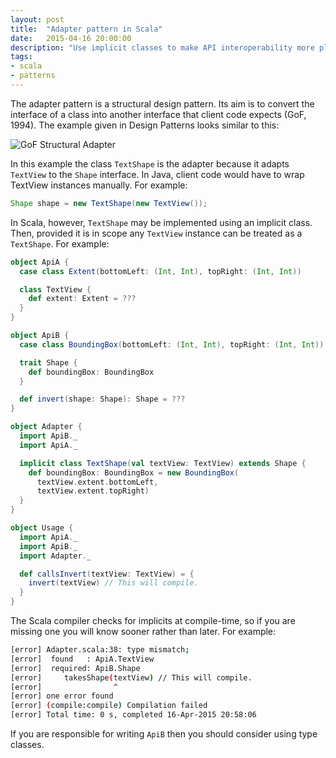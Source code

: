 ```yaml
---
layout: post
title:  "Adapter pattern in Scala"
date:   2015-04-16 20:00:00
description: "Use implicit classes to make API interoperability more pleasurable in client code."
tags:
- scala
- patterns
---
```

 The adapter pattern is a structural design pattern. Its aim is to convert the interface of a class into another interface that client code expects (GoF, 1994). The example given in Design Patterns looks similar to this:

 <img src="//assets.mattro.be/rts/img/gof-object-structural-adapter-1.png" alt="GoF Structural Adapter" class="img-responsive">

In this example the class `TextShape` is the adapter because it adapts `TextView` to the `Shape` interface. In Java, client code would have to wrap TextView instances manually. For example:

```java
Shape shape = new TextShape(new TextView());
```

In Scala, however, `TextShape` may be implemented using an implicit class. Then, provided it is in scope any `TextView` instance can be treated as a `TextShape`. For example:

```scala
object ApiA {
  case class Extent(bottomLeft: (Int, Int), topRight: (Int, Int))

  class TextView {
    def extent: Extent = ???
  }
}

object ApiB {
  case class BoundingBox(bottomLeft: (Int, Int), topRight: (Int, Int))

  trait Shape {
    def boundingBox: BoundingBox
  }

  def invert(shape: Shape): Shape = ???
}

object Adapter {
  import ApiB._
  import ApiA._

  implicit class TextShape(val textView: TextView) extends Shape {
    def boundingBox: BoundingBox = new BoundingBox(
      textView.extent.bottomLeft,
      textView.extent.topRight)
  }
}

object Usage {
  import ApiA._
  import ApiB._
  import Adapter._

  def callsInvert(textView: TextView) = {
    invert(textView) // This will compile.
  }
}
```

The Scala compiler checks for implicits at compile-time, so if you are missing one you will know sooner rather than later. For example:

```bash
[error] Adapter.scala:38: type mismatch;
[error]  found   : ApiA.TextView
[error]  required: ApiB.Shape
[error]     takesShape(textView) // This will compile.
[error]                ^
[error] one error found
[error] (compile:compile) Compilation failed
[error] Total time: 0 s, completed 16-Apr-2015 20:58:06
```

If you are responsible for writing `ApiB` then you should consider using type classes.
